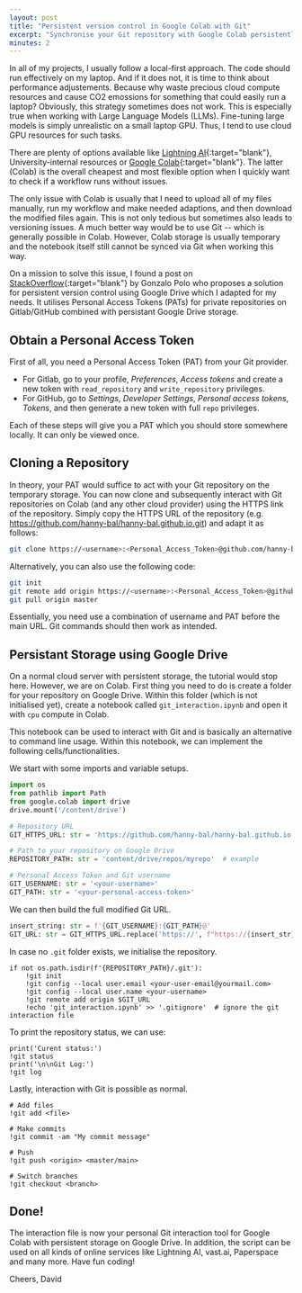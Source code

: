 ```yaml
---
layout: post
title: "Persistent version control in Google Colab with Git"
excerpt: "Synchronise your Git repository with Google Colab persistently using Google Drive. No more tedious uploading and downloading files individually."
minutes: 2
---
```


In all of my projects, I usually follow a local-first approach. The code should run effectively on my laptop. And if it does not, it is time to think about performance adjustements. Because why waste precious cloud compute resources and cause CO2 emossions for something that could easily run a laptop? Obviously, this strategy sometimes does not work. This is especially true when working with Large Language Models (LLMs). Fine-tuning large models is simply unrealistic on a small laptop GPU. Thus, I tend to use cloud GPU resources for such tasks.

There are plenty of options available like [Lightning AI](https://lightning.ai/){:target="blank"}, University-internal resources or [Google Colab](colab.google.com){:target="blank"}. The latter (Colab) is the overall cheapest and most flexible option when I quickly want to check if a workflow runs without issues.

The only issue with Colab is usually that I need to upload all of my files manually, run my workflow and make needed adaptions, and then download the modified files again. This is not only tedious but sometimes also leads to versioning issues. A much better way would be to use Git -- which is generally possible in Colab. However, Colab storage is usually temporary and the notebook itself still cannot be synced via Git when working this way.

On a mission to solve this issue, I found a post on [StackOverflow](https://stackoverflow.com/questions/59075561/cloning-a-gitlab-project-to-a-google-colab-instance-using-ssh-or-https){:target="blank"} by Gonzalo Polo who proposes a solution for persistent version control using Google Drive which I adapted for my needs. It utilises Personal Access Tokens (PATs) for private repositories on Gitlab/GitHub combined with persistant Google Drive storage.

## Obtain a Personal Access Token
First of all, you need a Personal Access Token (PAT) from your Git provider.

- For Gitlab, go to your profile, *Preferences*, *Access tokens* and create a new token with `read_repository` and `write_repository` privileges.
- For GitHub, go to *Settings*, *Developer Settings*, *Personal access tokens*, *Tokens*, and then generate a new token with full `repo` privileges.

Each of these steps will give you a PAT which you should store somewhere locally. It can only be viewed once.

## Cloning a Repository
In theory, your PAT would suffice to act with your Git repository on the temporary storage. You can now clone and subsequently interact with Git repositories on Colab (and any other cloud provider) using the HTTPS link of the repository. Simply copy the HTTPS URL of the repository (e.g. https://github.com/hanny-bal/hanny-bal.github.io.git) and adapt it as follows:

```bash
git clone https://<username>:<Personal_Access_Token>@github.com/hanny-bal/hanny-bal.github.io.git
```

Alternatively, you can also use the following code:
```bash
git init
git remote add origin https://<username>:<Personal_Access_Token>@github.com/hanny-bal/hanny-bal.github.io.git
git pull origin master
```

Essentially, you need use a combination of username and PAT before the main URL. Git commands should then work as intended.

## Persistant Storage using Google Drive
On a normal cloud server with persistent storage, the tutorial would stop here. However, we are on Colab. First thing you need to do is create a folder for your repository on Google Drive. Within this folder (which is not initialised yet), create a notebook called `git_interaction.ipynb` and open it with `cpu` compute in Colab.

This notebook can be used to interact with Git and is basically an alternative to command line usage. Within this notebook, we can implement the following cells/functionalities.

We start with some imports and variable setups.
```python
import os
from pathlib import Path
from google.colab import drive
drive.mount('/content/drive')

# Repository URL 
GIT_HTTPS_URL: str = 'https://github.com/hanny-bal/hanny-bal.github.io.git'  # example

# Path to your repository on Google Drive
REPOSITORY_PATH: str = 'content/drive/repos/myrepo'  # example

# Personal Access Token and Git username
GIT_USERNAME: str = '<your-username>'
GIT_PATH: str = '<your-personal-access-token>'
```

We can then build the full modified Git URL.

```python
insert_string: str = f'{GIT_USERNAME}:{GIT_PATH}@'
GIT_URL: str = GIT_HTTPS_URL.replace('https://', f"https://{insert_str}")
```

In case no `.git` folder exists, we initialise the repository.
```
if not os.path.isdir(f'{REPOSITORY_PATH}/.git'):
    !git init
    !git config --local user.email <your-user-email@yourmail.com>
    !git config --local user.name <your-username>
    !git remote add origin $GIT_URL
    !echo 'git_interaction.ipynb' >> '.gitignore'  # ignore the git interaction file
```

To print the repository status, we can use:
```
print('Curent status:')
!git status
print('\n\nGit Log:')
!git log
```

Lastly, interaction with Git is possible as normal.
```
# Add files
!git add <file>

# Make commits
!git commit -am "My commit message"

# Push
!git push <origin> <master/main>

# Switch branches
!git checkout <branch>
```

## Done!
The interaction file is now your personal Git interaction tool for Google Colab with persistent storage on Google Drive. In addition, the script can be used on all kinds of online services like Lightning AI, vast.ai, Paperspace and many more. Have fun coding!

Cheers,
David